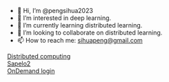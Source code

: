 - 👋 Hi, I’m @pengsihua2023
- 👀 I’m interested in deep learning.
- 🌱 I’m currently learning distributed learning.
- 💞️ I’m looking to collaborate on distributed learning.
- 📫 How to reach me: sihuapeng@gmail.com

[Distributed computing](https://github.com/pengsihua2023/Distributed-training/tree/main)  
[Sapelo2](https://github.com/pengsihua2023/SAPelo2)  
[OnDemand login](https://ondemand.gacrc.uga.edu/pun/sys/dashboard)  

<!---
pengsihua2023/pengsihua2023 is a ✨ special ✨ repository because its `README.md` (this file) appears on your GitHub profile.
You can click the Preview link to take a look at your changes.
--->
